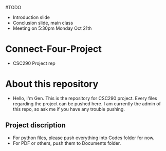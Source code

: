 #TODO
- Introduction slide <Calvin>
- Conclusion slide, main class <Gen>
- Meeting on 5:30pm Monday Oct 21th

# Connect-Four-Project
- CSC290 Project rep

# About this repository
- Hello, I'm Gen. This is the repository for CSC290 project. Every files regarding the project can be pushed here. I am currently the admin of this repo, so ask me if you have any trouble pushing.

## Project discription
- For python files, please push everything into Codes folder for now.
- For PDF or others, push them to Documents folder.
